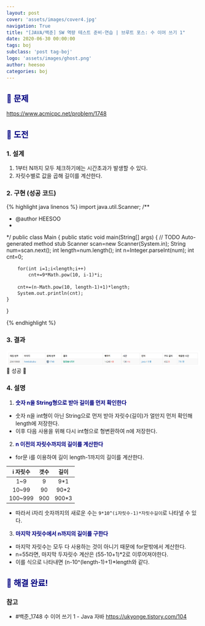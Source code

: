 ```yaml
---
layout: post
cover: 'assets/images/cover4.jpg'
navigation: True
title: "[JAVA/백준] SW 역량 테스트 준비-연습 | 브루트 포스: 수 이어 쓰기 1"
date: 2020-06-30 00:00:00
tags: boj
subclass: 'post tag-boj'
logo: 'assets/images/ghost.png'
author: heesoo
categories: boj
---
```

## <span style="color:navy">👀 문제</span>
<https://www.acmicpc.net/problem/1748>

## <span style="color:navy">👊 도전</span>

### 1. 설계
1. 1부터 N까지 모두 체크하기에는 시간초과가 발생할 수 있다.
2. 자릿수별로 값을 곱해 길이를 계산한다.

### 2. 구현 (성공 코드)
{% highlight java linenos %}
import java.util.Scanner;
/**
 * @author HEESOO
 *
 */
public class Main {
	public static void main(String[] args) {
		// TODO Auto-generated method stub
		Scanner scan=new Scanner(System.in);
		String num=scan.next();
		int length=num.length();
		int n=Integer.parseInt(num);
		int cnt=0;
		
		for(int i=1;i<length;i++) 
			cnt+=9*Math.pow(10, i-1)*i;
		
		cnt+=(n-Math.pow(10, length-1)+1)*length;
		System.out.println(cnt);
	}
}

{% endhighlight %}

### 3. 결과
![실행결과](./assets/images/200630_3.PNG)
🤟 성공 🤟  

### 4. 설명
1. **<span style="color:navy">숫자 n을 String형으로 받아 길이를 먼저 확인한다</span>**  
- 숫자 n을 int형이 아닌 String으로 먼저 받아 자릿수(길이)가 얼만지 먼저 확인해 length에 저장한다.
- 이후 다음 사용을 위해 다시 int형으로 형변환하여 n에 저장한다.

2. **<span style="color:navy">n 이전의 자릿수까지의 길이를 계산한다</span>**  
- for문 i를 이용하여 길이 length-1까지의 길이를 계산한다.

|i 자릿수|갯수|길이|
|:---:|:---:|:---:|
|1~9|9|9*1|
|10~99|90|90*2|
|100~999|900|900*3|

- 따라서 i자리 숫자까지의 새로운 수는 `9*10^(i자릿수-1)*자릿수길이`로 나타낼 수 있다.

3. **<span style="color:navy">마지막 자릿수에서 n까지의 길이를 구한다</span>** 
- 마지막 자릿수는 모두 다 사용하는 것이 아니기 때문에 for문밖에서 계산한다.
- n=55라면, 마지막 두자릿수 계산은 (55-10+1)*2로 이루어져야한다.
- 이를 식으로 나타내면 (n-10^(length-1)+1)*length와 같다.

## <span style="color:navy">👏 해결 완료!</span>

### 참고
- #백준_1748 수 이어 쓰기 1 - Java 자바 <https://ukyonge.tistory.com/104>